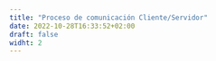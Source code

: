```yaml
---
title: "Proceso de comunicación Cliente/Servidor"
date: 2022-10-28T16:33:52+02:00
draft: false
widht: 2
---
```


